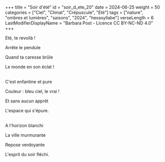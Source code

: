 +++
title = "Soir d'été"
id = "soir_d_ete_20"
date = 2024-06-25
weight = 50
categories = ["Ciel", "Climat", "Crépuscule", "Eté"]
tags = ["nature", "ombres et lumières", "saisons", "2024", "hexasyllabe"]
verseLength = 6
LastModifierDisplayName = "Barbara Post - Licence CC BY-NC-ND 4.0"
+++

Eté, te revoilà !

Arrête le pendule

Quand ta caresse brûle

Le monde en son éclat !

 \
C'est enfantine et pure

Couleur : bleu ciel, le vrai !

Et sans aucun apprêt

L'espace qui s'épure.

 \
A l'horizon blanchi

La ville murmurante

Repose verdoyante

L'esprit du soir fléchi.
